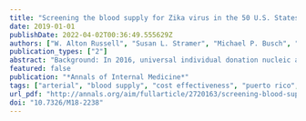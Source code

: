 ```yaml
---
title: "Screening the blood supply for Zika virus in the 50 U.S. States and Puerto Rico: A cost-effectiveness analysis"
date: 2019-01-01
publishDate: 2022-04-02T00:36:49.555629Z
authors: ["W. Alton Russell", "Susan L. Stramer", "Michael P. Busch", "Brian Custer"]
publication_types: ["2"]
abstract: "Background: In 2016, universal individual donation nucleic acid testing (ID-NAT) of donated blood for Zika virus began in U.S. states and territories. Objective: To assess the cost-effectiveness of universal ID-NAT in the first year of screening compared with alternatives for the 50 states and separately for Puerto Rico. Design: Microsimulation that captured Zika-related harms to transfusion recipients, sexual partners, and their infants. Data Sources: National testing results compiled by AABB and costs, utilities, and outcome probabilities estimated from the literature. Target Population: Transfusion recipients. Time Horizon: Lifetime. Perspective: Societal. Intervention: Universal ID-NAT, universal mini-pool NAT (MP-NAT), and ID-NAT exclusively for components transfused to women of childbearing age. Seasonally targeted strategies in Puerto Rico and geographically targeted strategies in the 50 states were also considered. Outcome Measures: Costs, quality-adjusted life-years (QALYs), and outcomes. Results of Base-Case Analysis: In Puerto Rico, MP-NAT exclusively during high mosquito season was cost-effective at $81 123 per QALY (95% CI, $49 138 to $978 242 per QALY). No screening policy was cost-effective in the 50 states. Universal ID-NAT cost $341 million per QALY (CI, $125 million to $2.90 billion per QALY) compared with no screening in the 50 states. Results of Sensitivity Analysis: In Puerto Rico, MP-NAT only during the season of high mosquito activity was most cost-effective in 64% of probabilistic sensitivity analysis iterations. In the 50 states, no intervention was cost-effective in 99.99% of iterations. Cost-effectiveness was highly dependent on the rate of assumed infectious donations. Limitation: Data were limited on the component-specific trans-missibility of Zika and long-term sequelae of infection. Conclusion: Screening was cost-effective only in the high mosquito season in Puerto Rico, and no evaluated screening policy was cost-effective in the 50 states. During periods with lower rates of Zika-infectious donations, the cost-effectiveness of screening will be even less favorable. Primary Funding Source: None."
featured: false
publication: "*Annals of Internal Medicine*"
tags: ["arterial", "blood supply", "cost effectiveness", "puerto rico", "transfusion", "vascular flow", "vascular network", "zika virus"]
url_pdf: "http://annals.org/aim/fullarticle/2720163/screening-blood-supply-zika-virus-50-u-s-states-puerto"
doi: "10.7326/M18-2238"
---
```


